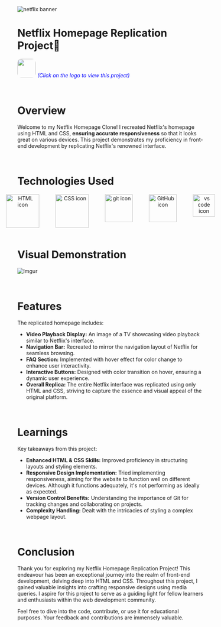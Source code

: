 <img src="https://imgur.com/e1hLQ2m.png" alt="netflix banner" >

# Netflix Homepage Replication Project🍿

[<img src="https://cdn4.iconfinder.com/data/icons/logos-and-brands/512/227_Netflix_logo-512.png" width="50" height="50" style="border-radius: 10px;" target="_main">](https://harshilshrma.github.io/Netflix-Clone/) <span style="color:blue">_(Click on the logo to view this project)_</span>

<br> 

# Overview
Welcome to my Netflix Homepage Clone! I recreated Netflix's homepage using HTML and CSS, <strong>ensuring accurate responsiveness</strong> so that it looks great on various devices. This project demonstrates my proficiency in front-end development by replicating Netflix's renowned interface.

<br>

# Technologies Used

<!-- Technologies Used -->
<div style="text-align: center;">
  <div style="display: flex; justify-content: center; gap: 20px;">
    <img src="https://user-images.githubusercontent.com/25181517/192158954-f88b5814-d510-4564-b285-dff7d6400dad.png" alt="HTML icon" height="90px" title="HTML">
    &nbsp;
    <img src="https://user-images.githubusercontent.com/25181517/183898674-75a4a1b1-f960-4ea9-abcb-637170a00a75.png" alt="CSS icon" height="90px" title="CSS">
    &nbsp;
    <img src="https://user-images.githubusercontent.com/25181517/192108372-f71d70ac-7ae6-4c0d-8395-51d8870c2ef0.png" alt="git icon" height="75px" title="Git">
    &nbsp;
    <img src="https://user-images.githubusercontent.com/25181517/192108374-8da61ba1-99ec-41d7-80b8-fb2f7c0a4948.png" alt="GitHub icon" height="75px" title="GitHub">
    &nbsp;
    <img src="https://user-images.githubusercontent.com/25181517/192108891-d86b6220-e232-423a-bf5f-90903e6887c3.png" alt="vs code icon" height="60px" title="Microsoft Visual Studio">
  </div>
</div>

<br>

# Visual Demonstration
![Imgur](https://imgur.com/HWHbbfF.gif)

<br>

# Features
The replicated homepage includes:

<ul>
    <li>
        <strong>Video Playback Display:</strong> An image of a TV showcasing video playback similar to Netflix's interface.
    </li>
    <li>
        <strong>Navigation Bar:</strong> Recreated to mirror the navigation layout of Netflix for seamless browsing.
    </li>
    <li>
        <strong>FAQ Section:</strong> Implemented with hover effect for color change to enhance user interactivity.
    </li>
    <li>
        <strong>Interactive Buttons:</strong> Designed with color transition on hover, ensuring a dynamic user experience.
    </li>
    <li>
        <strong>Overall Replica:</strong> The entire Netflix interface was replicated using only HTML and CSS, striving to capture the essence and visual appeal of the original platform.
    </li>
</ul>


<br>

# Learnings
Key takeaways from this project:

<ul>
    <li><strong>Enhanced HTML & CSS Skills:</strong> Improved proficiency in structuring layouts and styling elements.</li>
    <li><strong>Responsive Design Implementation:</strong> Tried implementing responsiveness, aiming for the website to function well on different devices. Although it functions adequately, it's not performing as ideally as expected.</li>
    <li><strong>Version Control Benefits:</strong> Understanding the importance of Git for tracking changes and collaborating on projects.</li>
    <li><strong>Complexity Handling:</strong> Dealt with the intricacies of styling a complex webpage layout.</li>
</ul>


<br>

# Conclusion

Thank you for exploring my Netflix Homepage Replication Project! This endeavour has been an exceptional journey into the realm of front-end development, delving deep into HTML and CSS. Throughout this project, I gained valuable insights into crafting responsive designs using media queries. I aspire for this project to serve as a guiding light for fellow learners and enthusiasts within the web development community.

Feel free to dive into the code, contribute, or use it for educational purposes. Your feedback and contributions are immensely valuable.

<br>

